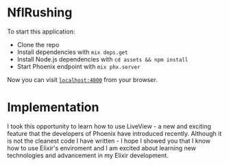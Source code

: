 # NflRushing

To start this application:
  * Clone the repo
  * Install dependencies with `mix deps.get`
  * Install Node.js dependencies with `cd assets && npm install`
  * Start Phoenix endpoint with `mix phx.server`

Now you can visit [`localhost:4000`](http://localhost:4000) from your browser.

# Implementation

I took this opportunity to learn how to use LiveView - a new and exciting feature that the developers of Phoenix have introduced recently. Although it is not the cleanest code I have written - I hope I showed you that I know how to use Elixir's enviroment and I am excited about learning new technologies and advancement in my Elixir development.

